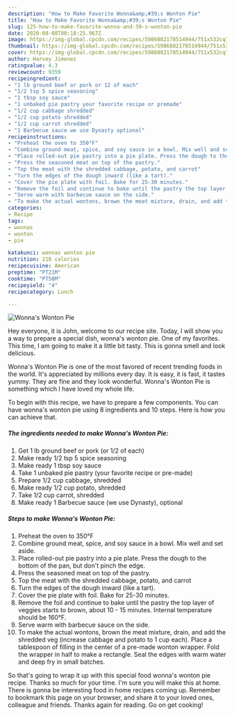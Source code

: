 ```yaml
---
description: "How to Make Favorite Wonna&amp;#39;s Wonton Pie"
title: "How to Make Favorite Wonna&amp;#39;s Wonton Pie"
slug: 125-how-to-make-favorite-wonna-and-39-s-wonton-pie
date: 2020-08-08T00:18:25.967Z
image: https://img-global.cpcdn.com/recipes/5986882178514944/751x532cq70/wonnas-wonton-pie-recipe-main-photo.jpg
thumbnail: https://img-global.cpcdn.com/recipes/5986882178514944/751x532cq70/wonnas-wonton-pie-recipe-main-photo.jpg
cover: https://img-global.cpcdn.com/recipes/5986882178514944/751x532cq70/wonnas-wonton-pie-recipe-main-photo.jpg
author: Harvey Jimenez
ratingvalue: 4.3
reviewcount: 9359
recipeingredient:
- "1 lb ground beef or pork or 12 of each"
- "1/2 tsp 5 spice seasoning"
- "1 tbsp soy sauce"
- "1 unbaked pie pastry your favorite recipe or premade"
- "1/2 cup cabbage shredded"
- "1/2 cup potato shredded"
- "1/2 cup carrot shredded"
- "1 Barbecue sauce we use Dynasty optional"
recipeinstructions:
- "Preheat the oven to 350°F"
- "Combine ground meat, spice, and soy sauce in a bowl. Mix well and set aside."
- "Place rolled-out pie pastry into a pie plate. Press the dough to the bottom of the pan, but don&#39;t pinch the edge."
- "Press the seasoned meat on top of the pastry."
- "Top the meat with the shredded cabbage, potato, and carrot"
- "Turn the edges of the dough inward (like a tart)."
- "Cover the pie plate with foil. Bake for 25-30 minutes."
- "Remove the foil and continue to bake until the pastry the top layer of veggies starts to brown, about 10 - 15 minutes. Internal temperature should be 160°F."
- "Serve warm with barbecue sauce on the side."
- "To make the actual wontons, brown the meat mixture, drain, and add the shredded veg (increase cabbage and potato to 1 cup each). Place a tablespoon of filling in the center of a pre-made wonton wrapper. Fold the wrapper in half to make a rectangle. Seal the edges with warm water and deep fry in small batches."
categories:
- Recipe
tags:
- wonnas
- wonton
- pie

katakunci: wonnas wonton pie 
nutrition: 218 calories
recipecuisine: American
preptime: "PT21M"
cooktime: "PT58M"
recipeyield: "4"
recipecategory: Lunch

---
```



![Wonna&#39;s Wonton Pie](https://img-global.cpcdn.com/recipes/5986882178514944/751x532cq70/wonnas-wonton-pie-recipe-main-photo.jpg)

Hey everyone, it is John, welcome to our recipe site. Today, I will show you a way to prepare a special dish, wonna&#39;s wonton pie. One of my favorites. This time, I am going to make it a little bit tasty. This is gonna smell and look delicious.

Wonna&#39;s Wonton Pie is one of the most favored of recent trending foods in the world. It's appreciated by millions every day. It is easy, it is fast, it tastes yummy. They are fine and they look wonderful. Wonna&#39;s Wonton Pie is something which I have loved my whole life.




To begin with this recipe, we have to prepare a few components. You can have wonna&#39;s wonton pie using 8 ingredients and 10 steps. Here is how you can achieve that.

<!--inarticleads1-->

##### The ingredients needed to make Wonna&#39;s Wonton Pie:

1. Get 1 lb ground beef or pork (or 1/2 of each)
1. Make ready 1/2 tsp 5 spice seasoning
1. Make ready 1 tbsp soy sauce
1. Take 1 unbaked pie pastry (your favorite recipe or pre-made)
1. Prepare 1/2 cup cabbage, shredded
1. Make ready 1/2 cup potato, shredded
1. Take 1/2 cup carrot, shredded
1. Make ready 1 Barbecue sauce (we use Dynasty), optional




<!--inarticleads2-->

##### Steps to make Wonna&#39;s Wonton Pie:

1. Preheat the oven to 350°F
1. Combine ground meat, spice, and soy sauce in a bowl. Mix well and set aside.
1. Place rolled-out pie pastry into a pie plate. Press the dough to the bottom of the pan, but don&#39;t pinch the edge.
1. Press the seasoned meat on top of the pastry.
1. Top the meat with the shredded cabbage, potato, and carrot
1. Turn the edges of the dough inward (like a tart).
1. Cover the pie plate with foil. Bake for 25-30 minutes.
1. Remove the foil and continue to bake until the pastry the top layer of veggies starts to brown, about 10 - 15 minutes. Internal temperature should be 160°F.
1. Serve warm with barbecue sauce on the side.
1. To make the actual wontons, brown the meat mixture, drain, and add the shredded veg (increase cabbage and potato to 1 cup each). Place a tablespoon of filling in the center of a pre-made wonton wrapper. Fold the wrapper in half to make a rectangle. Seal the edges with warm water and deep fry in small batches.




So that's going to wrap it up with this special food wonna&#39;s wonton pie recipe. Thanks so much for your time. I'm sure you will make this at home. There is gonna be interesting food in home recipes coming up. Remember to bookmark this page on your browser, and share it to your loved ones, colleague and friends. Thanks again for reading. Go on get cooking!
